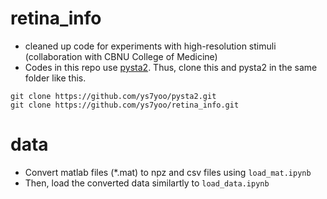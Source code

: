 # retina_info

* cleaned up code for experiments with high-resolution stimuli (collaboration with CBNU College of Medicine)
* Codes in this repo use [pysta2](https://github.com/ys7yoo/pysta2). Thus, clone this and pysta2 in the same folder like this. 
```
git clone https://github.com/ys7yoo/pysta2.git
git clone https://github.com/ys7yoo/retina_info.git
```


# data

* Convert matlab files (*.mat) to npz and csv files using `load_mat.ipynb`
* Then, load the converted data similartly to `load_data.ipynb`
